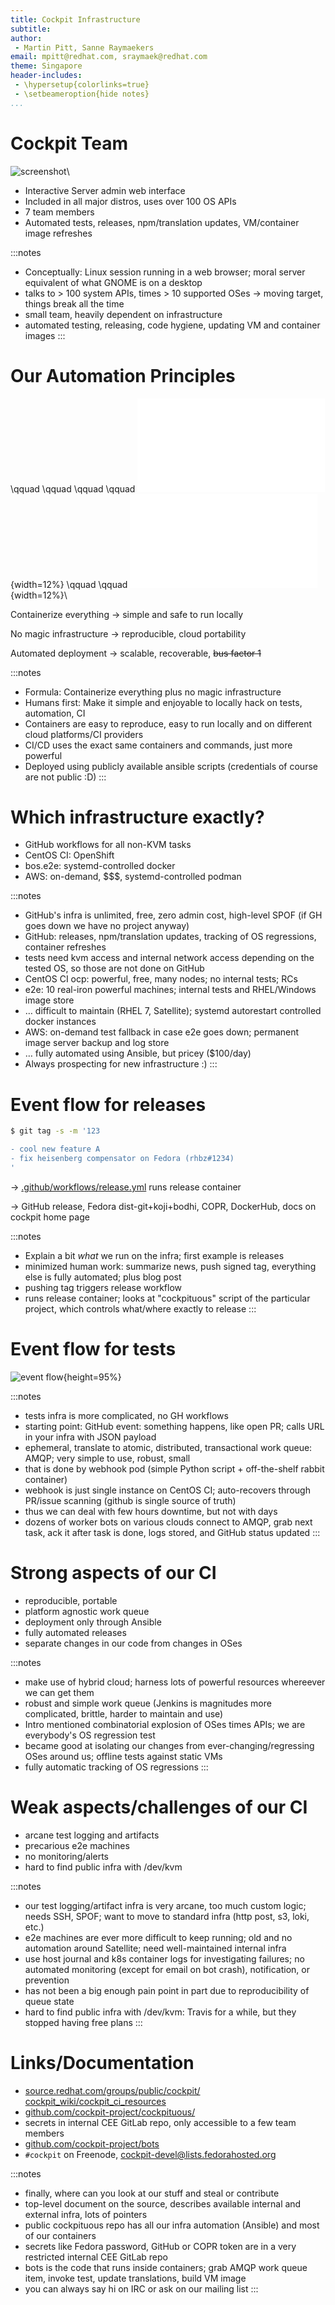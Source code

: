 ```yaml
---
title: Cockpit Infrastructure
subtitle:
author:
 - Martin Pitt, Sanne Raymaekers
email: mpitt@redhat.com, sraymaek@redhat.com
theme: Singapore
header-includes:
 - \hypersetup{colorlinks=true}
 - \setbeameroption{hide notes}
...
```


# Cockpit Team

![screenshot](./cockpit-storage.png)\ 

- Interactive Server admin web interface
- Included in all major distros, uses over 100 OS APIs
- 7 team members
- Automated tests, releases, npm/translation updates, VM/container image refreshes

:::notes
- Conceptually: Linux session running in a web browser; moral server equivalent of what GNOME is on a desktop
- talks to > 100 system APIs, times > 10 supported OSes → moving target, things break all the time
- small team, heavily dependent on infrastructure
- automated testing, releasing, code hygiene, updating VM and container images
:::

# Our Automation Principles

\qquad \qquad \qquad \qquad ![container](./container.pdf){width=12%} \qquad \qquad ![no magic infra](./no-magic.pdf){width=12%}\ 

Containerize everything → simple and safe to run locally

No magic infrastructure → reproducible, cloud portability

Automated deployment → scalable, recoverable, ~~bus factor 1~~

:::notes
- Formula: Containerize everything plus no magic infrastructure
- Humans first: Make it simple and enjoyable to locally hack on tests, automation, CI
- Containers are easy to reproduce, easy to run locally and on different cloud platforms/CI providers
- CI/CD uses the exact same containers and commands, just more powerful
- Deployed using publicly available ansible scripts (credentials of course are not public :D)
:::

# Which infrastructure exactly?

- GitHub workflows for all non-KVM tasks
- CentOS CI: OpenShift
- bos.e2e: systemd-controlled docker
- AWS: on-demand, \$\$\$, systemd-controlled podman

:::notes
- GitHub's infra is unlimited, free, zero admin cost, high-level SPOF (if GH goes down we have no project anyway)
- GitHub: releases, npm/translation updates, tracking of OS regressions, container refreshes
- tests need kvm access and internal network access depending on the tested OS, so those are not done on GitHub
- CentOS CI ocp: powerful, free, many nodes; no internal tests; RCs
- e2e: 10 real-iron powerful machines; internal tests and RHEL/Windows image store
- … difficult to maintain (RHEL 7, Satellite); systemd autorestart controlled docker instances
- AWS: on-demand test fallback in case e2e goes down; permanent image server backup and log store
- … fully automated using Ansible, but pricey (\$100/day)
- Always prospecting for new infrastructure :)
:::

# Event flow for releases

```sh
$ git tag -s -m '123

- cool new feature A
- fix heisenberg compensator on Fedora (rhbz#1234)
'
```

→ [.github/workflows/release.yml](https://github.com/cockpit-project/cockpit/blob/master/.github/workflows/release.yml) runs release container

→ GitHub release, Fedora dist-git+koji+bodhi, COPR, DockerHub, docs on cockpit home page

:::notes
- Explain a bit *what* we run on the infra; first example is releases
- minimized human work: summarize news, push signed tag, everything else is fully automated; plus blog post
- pushing tag triggers release workflow
- runs release container; looks at "cockpituous" script of the particular project, which controls what/where exactly to release
:::

# Event flow for tests

![event flow](test-event-flow.png){height=95%}

:::notes
- tests infra is more complicated, no GH workflows
- starting point: GitHub event: something happens, like open PR; calls URL in your infra with JSON payload
- ephemeral, translate to atomic, distributed, transactional work queue: AMQP; very simple to use, robust, small
- that is done by webhook pod (simple Python script + off-the-shelf rabbit container)
- webhook is just single instance on CentOS CI; auto-recovers through PR/issue scanning (github is single source of truth)
- thus we can deal with few hours downtime, but not with days
- dozens of worker bots on various clouds connect to AMQP, grab next task, ack it after task is done, logs stored, and GitHub status updated
:::

# Strong aspects of our CI

- reproducible, portable
- platform agnostic work queue
- deployment only through Ansible
- fully automated releases
- separate changes in our code from changes in OSes

:::notes
- make use of hybrid cloud; harness lots of powerful resources whereever we can get them
- robust and simple work queue (Jenkins is magnitudes more complicated, brittle, harder to maintain and use)
- Intro mentioned combinatorial explosion of OSes times APIs; we are everybody's OS regression test
- became good at isolating our changes from ever-changing/regressing OSes around us; offline tests against static VMs
- fully automatic tracking of OS regressions
:::

# Weak aspects/challenges of our CI

- arcane test logging and artifacts
- precarious e2e machines
- no monitoring/alerts
- hard to find public infra with /dev/kvm

:::notes
- our test logging/artifact infra is very arcane, too much custom logic; needs SSH, SPOF; want to move to standard infra (http post, s3, loki, etc.)
- e2e machines are ever more difficult to keep running; old and no automation around Satellite; need well-maintained internal infra
- use host journal and k8s container logs for investigating failures; no automated monitoring (except for email on bot crash), notification, or prevention
- has not been a big enough pain point in part due to reproducibility of queue state
- hard to find public infra with /dev/kvm: Travis for a while, but they stopped having free plans
:::

# Links/Documentation
- [source.redhat.com/groups/public/cockpit/ cockpit_wiki/cockpit_ci_resources](https://source.redhat.com/groups/public/cockpit/cockpit_wiki/cockpit_ci_resources)
- [github.com/cockpit-project/cockpituous/](https://github.com/cockpit-project/cockpituous/)
- secrets in internal CEE GitLab repo, only accessible to a few team members
- [github.com/cockpit-project/bots](https://github.com/cockpit-project/bots)
- `#cockpit` on Freenode, [cockpit-devel@lists.fedorahosted.org](https://lists.fedorahosted.org/archives/list/cockpit-devel@lists.fedorahosted.org/)

:::notes
- finally, where can you look at our stuff and steal or contribute
- top-level document on the source, describes available internal and external infra, lots of pointers
- public cockpituous repo has all our infra automation (Ansible) and most of our containers
- secrets like Fedora password, GitHub or COPR token are in a very restricted internal CEE GitLab repo
- bots is the code that runs inside containers; grab AMQP work queue item, invoke test, update
  translations, build VM image
- you can always say hi on IRC or ask on our mailing list
:::
